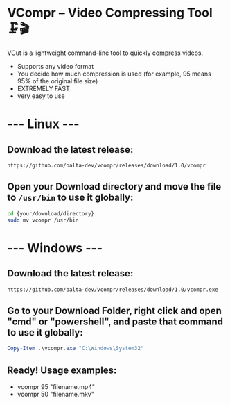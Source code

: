 # VCompr – Video Compressing Tool 🗜️🎬

VCut is a lightweight command-line tool to quickly compress videos.
* Supports any video format
* You decide how much compression is used (for example, 95 means 95% of the original file size)
* EXTREMELY FAST
* very easy to use

# --- Linux ---

## Download the latest release:
``` https://github.com/balta-dev/vcompr/releases/download/1.0/vcompr ```

## Open your Download directory and move the file to ```/usr/bin``` to use it globally:
```bash
cd {your/download/directory}
sudo mv vcompr /usr/bin 
```

# --- Windows ---

## Download the latest release:
``` https://github.com/balta-dev/vcompr/releases/download/1.0/vcompr.exe ```

## Go to your Download Folder, right click and open "cmd" or "powershell", and paste that command to use it globally:
```powershell
Copy-Item .\vcompr.exe "C:\Windows\System32"
```

## Ready! Usage examples:
* vcompr 95 "filename.mp4"
* vcompr 50 "filename.mkv"
